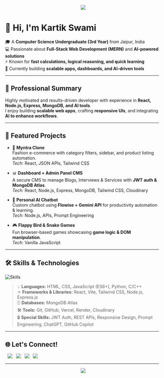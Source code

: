 <p align="center">
  <img src="https://capsule-render.vercel.app/api?type=waving&color=0:00c6ff,100:0072ff&height=200&section=header&text=Kartik%20Swami%20🚀&fontSize=50&fontAlignY=35&animation=twinkling&fontColor=ffffff" />
</p>

# 👋 Hi, I'm Kartik Swami  

🎓 A **Computer Science Undergraduate (3rd Year)** from Jaipur, India  
💻 Passionate about **Full-Stack Web Development (MERN)** and **AI-powered solutions**  
⚡ Known for **fast calculations, logical reasoning, and quick learning**  
🚀 Currently building **scalable apps, dashboards, and AI-driven tools**  

---

## 🌟 Professional Summary
Highly motivated and results-driven developer with experience in **React, Node.js, Express, MongoDB, and AI tools**.  
I enjoy building **scalable web apps**, crafting **responsive UIs**, and integrating **AI to enhance workflows**.  

---

## 🚀 Featured Projects
- 🛒 **Myntra Clone**  
  Fashion e-commerce with category filters, sidebar, and product listing automation.  
  *Tech:* React, JSON APIs, Tailwind CSS  

- 📊 **Dashboard + Admin Panel CMS**  
  A secure CMS to manage Blogs, Interviews & Services with **JWT auth & MongoDB Atlas**.  
  *Tech:* React, Node.js, Express, MongoDB, Tailwind CSS, Cloudinary  

- 🤖 **Personal AI Chatbot**  
  Custom chatbot using **Flowise + Gemini API** for productivity automation & learning.  
  *Tech:* Node.js, APIs, Prompt Engineering  

- 🎮 **Flappy Bird & Snake Games**  
  Fun browser-based games showcasing **game logic & DOM manipulation**.  
  *Tech:* Vanilla JavaScript  

---


## 🛠️ Skills & Technologies
<p>
  <img src="https://skillicons.dev/icons?i=html,css,js,react,nodejs,express,mongodb,tailwind,vite,py,c,git,github,vercel,render" alt="Skills" />
</p>

> 💡 **Languages:** HTML, CSS, JavaScript (ES6+), Python, C/C++  
> ⚛️ **Frameworks & Libraries:** React, Vite, Tailwind CSS, Node.js, Express.js  
> 🗄️ **Databases:** MongoDB Atlas  
> 🛠️ **Tools:** Git, GitHub, Vercel, Render, Cloudinary  
> 🔒 **Special Skills:** JWT Auth, REST APIs, Responsive Design, Prompt Engineering, ChatGPT, GitHub Copilot  


---



## 🌐 Let's Connect!
<p align="left">
  <a href="mailto:ks806425@gmail.com"><img src="https://img.shields.io/badge/Gmail-D14836?logo=gmail&logoColor=white&style=for-the-badge" /></a>
  <a href="https://github.com/NotYourBr0"><img src="https://img.shields.io/badge/GitHub-100000?logo=github&logoColor=white&style=for-the-badge" /></a>
  <a href="https://www.linkedin.com/in/kartik--swami"><img src="https://img.shields.io/badge/LinkedIn-blue?logo=linkedin&logoColor=white&style=for-the-badge" /></a>
  <a href="https://my-portfolio-khaki-rho-93.vercel.app"><img src="https://img.shields.io/badge/Portfolio-000?logo=vercel&logoColor=white&style=for-the-badge" /></a>
</p>

---

<p align="center">
  <img src="https://capsule-render.vercel.app/api?type=waving&color=0:0072ff,100:00c6ff&height=120&section=footer"/>
</p>
